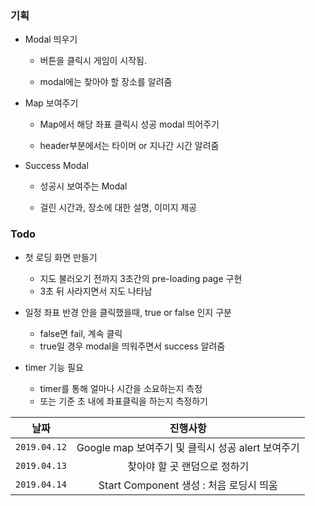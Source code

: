 ### 기획

-   Modal 띄우기 

    -   버튼을 클릭시 게임이 시작됨.

    -   modal에는 찾아야 할 장소를 알려줌

-   Map 보여주기

    -   Map에서 해당 좌표 클릭시 성공 modal 띄어주기

    -   header부분에서는 타이머 or 지나간 시간 알려줌

-   Success Modal

    -   성공시 보여주는 Modal

    -   걸린 시간과, 장소에 대한 설명, 이미지 제공


### Todo

-   첫 로딩 화면 만들기
    -   지도 불러오기 전까지 3초간의 pre-loading page 구현
    -   3초 뒤 사라지면서 지도 나타남

-   일정 좌표 반경 안을 클릭했을때, true or false 인지 구분
    -   false면 fail, 계속 클릭
    -   true일 경우 modal을 띄워주면서 success 알려줌

-   timer 기능 필요
    -   timer를 통해 얼마나 시간을 소요하는지 측정
    -   또는 기준 초 내에 좌표클릭을 하는지 측정하기


| 날짜 | 진행사항 |
|---|:---:|
| `2019.04.12` | Google map 보여주기 및 클릭시 성공 alert 보여주기 |
| `2019.04.13` | 찾아야 할 곳 랜덤으로 정하기 |
| `2019.04.14` | Start Component 생성 : 처음 로딩시 띄움 |